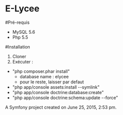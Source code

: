 E-Lycee
=======

#Pré-requis

- MySQL 5.6
- Php 5.5

#Installation

1. Cloner
2. Exécuter : 
  - "php composer.phar install"
    - database name : elycee
    - pour le reste, laisser par defaut
  - "php app/console assets:install --symlink"
  - "php app/console doctrine:database:create"
  - "php app/console doctrine:schema:update --force"


A Symfony project created on June 25, 2015, 2:53 pm.
